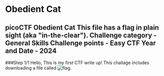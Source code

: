 # Obedient Cat

picoCTF
Obedient Cat
This file has a flag in plain sight (aka "in-the-clear").
Challenge category - General Skills
Challenge points - Easy
CTF Year and Date - 2024
------------------------------------------------------------------------------------------------------------------------
###Step 1/1
Hello, This is my first CTF write up! This challage includes downloading a file called ![flag](https://mercury.picoctf.net/static/fb851c1858cc762bd4eed569013d7f00/flag).
